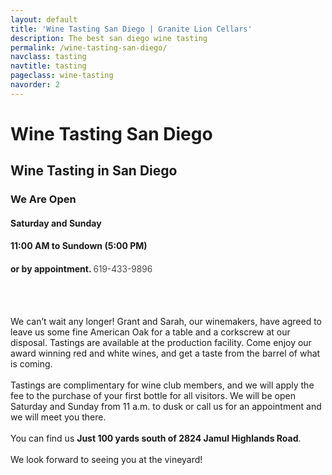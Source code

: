 ```yaml
---
layout: default
title: 'Wine Tasting San Diego | Granite Lion Cellars'
description: The best san diego wine tasting
permalink: /wine-tasting-san-diego/
navclass: tasting
navtitle: tasting
pageclass: wine-tasting
navorder: 2
---
```

<div class="section-header" style="background-image: url('/images/banners/wine-pour.jpg');">
	<h1>Wine Tasting San Diego</h1>
</div>

<section id="tasting-room" class="tasting-room">
	<h2  class="editable">Wine Tasting in San Diego</h2>
	<div class="hours">
		<h3  class="editable">We Are Open</h3>
		<h4  class="editable">Saturday and Sunday</h4>
		<h4  class="editable">11:00 AM to Sundown (5:00 PM)</h4>
		<h4  class="editable">or by appointment. <strong style="font-weight: 300;">619-433-9896</strong></h4>
	</div>
	<br />
	<br />
	<p  class="editable">We can’t wait any longer! Grant and Sarah, our winemakers, have agreed to leave us some fine American Oak for a table and a corkscrew at our disposal. Tastings are available at the production facility. Come enjoy our award winning red and white wines, and get a taste from the barrel of what is coming.
	 <br /><br />
	Tastings are complimentary for wine club members, and we will apply the fee to the purchase of your first bottle for all visitors. We will be open Saturday and Sunday from 11 a.m. to dusk or call us for an appointment and we will meet you there.
	 <br /><br />
	You can find us <strong>Just 100 yards south of 2824 Jamul Highlands Road</strong>.
	 <br /><br />
	We look forward to seeing you at the vineyard!</p>
</section>
<script src='https://maps.googleapis.com/maps/api/js?key=AIzaSyCL__svPmfgDVeRkW6w5m7m-TBXV-ECVZ0&sensor=false&extension=.js'></script> 
 
<script> 
    google.maps.event.addDomListener(window, 'load', init);
    var map;
    function init() {
        var mapOptions = {
            center: new google.maps.LatLng(32.668401,-117.005975),
            zoom: 10,
            zoomControl: true,
            zoomControlOptions: {
                style: google.maps.ZoomControlStyle.SMALL,
            },
            disableDoubleClickZoom: true,
            mapTypeControl: true,
            mapTypeControlOptions: {
                style: google.maps.MapTypeControlStyle.HORIZONTAL_BAR,
            },
            scaleControl: false,
            scrollwheel: false,
            panControl: false,
            streetViewControl: true,
            draggable : true,
            overviewMapControl: true,
            overviewMapControlOptions: {
                opened: false,
            },
            mapTypeId: google.maps.MapTypeId.ROADMAP,
            styles: [
  {
    "featureType": "road",
    "elementType": "labels",
    "stylers": [
      { "visibility": "off" }
    ]
  },{
    "featureType": "poi",
    "elementType": "labels",
    "stylers": [
      { "visibility": "off" }
    ]
  },{
    "featureType": "transit",
    "elementType": "labels.text",
    "stylers": [
      { "visibility": "off" }
    ]
  }
],
        }
        var mapElement = document.getElementById('map');
        var map = new google.maps.Map(mapElement, mapOptions);
        var locations = [
['Granite Lion Cellars Vineyard', '100 yards south of 2824 Jamul Highlands Road Jamul, Cal 91935', '(619) 433-9896', 'service@granitelioncellars.com', '', 32.71231985937441, -116.84713026850892, 'https://mapbuildr.com/assets/img/markers/default.png']
        ];
        for (i = 0; i < locations.length; i++) {
			if (locations[i][1] =='undefined'){ description ='';} else { description = locations[i][1];}
			if (locations[i][2] =='undefined'){ telephone ='';} else { telephone = locations[i][2];}
			if (locations[i][3] =='undefined'){ email ='';} else { email = locations[i][3];}
           if (locations[i][4] =='undefined'){ web ='';} else { web = locations[i][4];}
           if (locations[i][7] =='undefined'){ markericon ='';} else { markericon = locations[i][7];}
            marker = new google.maps.Marker({
                icon: markericon,
                position: new google.maps.LatLng(locations[i][5], locations[i][6]),
                map: map,
                title: locations[i][0],
                desc: description,
                tel: telephone,
                email: email,
                web: web
            });
if (web.substring(0, 7) != "http://") {
link = "http://" + web;
} else {
link = web;
}
            bindInfoWindow(marker, map, locations[i][0], description, telephone, email, web, link);
     }
 function bindInfoWindow(marker, map, title, desc, telephone, email, web, link) {
      var infoWindowVisible = (function () {
              var currentlyVisible = false;
              return function (visible) {
                  if (visible !== undefined) {
                      currentlyVisible = visible;
                  }
                  return currentlyVisible;
               };
           }());
           iw = new google.maps.InfoWindow();
           google.maps.event.addListener(marker, 'click', function() {
               if (infoWindowVisible()) {
                   iw.close();
                   infoWindowVisible(false);
               } else {
                   var html= "<div style='color:#000;background-color:#fff;padding:5px;width:150px;'><h4>"+title+"</h4><p>"+telephone+"<p><a href='mailto:"+email+"' >"+email+"<a><a href='"+link+"'' >"+web+"<a></div>";
                   iw = new google.maps.InfoWindow({content:html});
                   iw.open(map,marker);
                   infoWindowVisible(true);
               }
        });
        google.maps.event.addListener(iw, 'closeclick', function () {
            infoWindowVisible(false);
        });
 }
}
</script>

<div id='map'></div>

